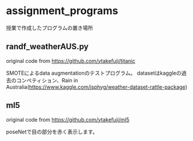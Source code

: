 # assignment_programs
授業で作成したプログラムの置き場所

## randf_weatherAUS.py
original code from https://github.com/ytakefuji/titanic

SMOTEによるdata augmentationのテストプログラム。
datasetはkaggleの過去のコンペティション、Rain in Australia(https://www.kaggle.com/jsphyg/weather-dataset-rattle-package)

## ml5
original code from https://github.com/ytakefuji/ml5

poseNetで目の部分を赤く表示します。
